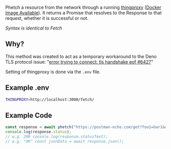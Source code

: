 Phetch a resource from the network through a running [thingproxy](https://github.com/zinthose/thingproxy) ([Docker Image Available](https://hub.docker.com/r/zinthose/thingproxy)). 
It returns a Promise that resolves to the Response to that request, 
whether it is successful or not.

*Syntax is identical to Fetch*

## Why?
This method was created to act as a temporary workaround to the Deno TLS protocol issue: 
"[error trying to connect: tls handshake eof #6427](https://github.com/denoland/deno/issues/6427)"

Setting of thingproxy is done via the `.env` file.
## Example .env
```sh
THINGPROXY=http://localhost:3000/fetch/
```

## Example Code
```typescript 
const response = await phetch("https://postman-echo.com/get?foo1=bar1&oo2=bar2"); 
console.log(response.status); 
// e.g. 200 console.log(response.statusText); 
// e.g. "OK" const jsonData = await response.json();
```